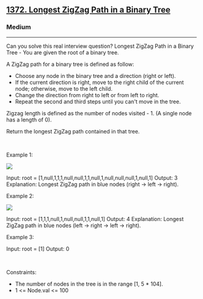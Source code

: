<h2><a href="https://leetcode.com/problems/longest-zigzag-path-in-a-binary-tree/">1372. Longest ZigZag Path in a Binary Tree</a></h2><h3>Medium</h3><hr>Can you solve this real interview question? Longest ZigZag Path in a Binary Tree - You are given the root of a binary tree.

A ZigZag path for a binary tree is defined as follow:

 * Choose any node in the binary tree and a direction (right or left).
 * If the current direction is right, move to the right child of the current node; otherwise, move to the left child.
 * Change the direction from right to left or from left to right.
 * Repeat the second and third steps until you can't move in the tree.

Zigzag length is defined as the number of nodes visited - 1. (A single node has a length of 0).

Return the longest ZigZag path contained in that tree.

 

Example 1:

![](https://assets.leetcode.com/uploads/2020/01/22/sample_1_1702.png)


Input: root = [1,null,1,1,1,null,null,1,1,null,1,null,null,null,1,null,1]
Output: 3
Explanation: Longest ZigZag path in blue nodes (right -> left -> right).


Example 2:

![](https://assets.leetcode.com/uploads/2020/01/22/sample_2_1702.png)


Input: root = [1,1,1,null,1,null,null,1,1,null,1]
Output: 4
Explanation: Longest ZigZag path in blue nodes (left -> right -> left -> right).


Example 3:


Input: root = [1]
Output: 0


 

Constraints:

 * The number of nodes in the tree is in the range [1, 5 * 104].
 * 1 <= Node.val <= 100
